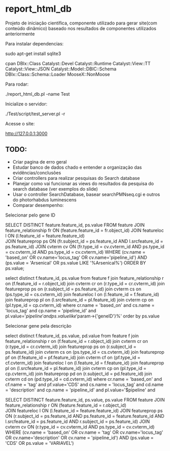 # report_html_db
Projeto de iniciação científica, componente utilizado para gerar site(com conteúdo dinâmico) baseado nos resultados de componentes utilizados anteriormente

Para instalar dependencias:

sudo apt-get install sqlite3

cpan DBIx::Class Catalyst::Devel Catalyst::Runtime Catalyst::View::TT Catalyst::View::JSON Catalyst::Model::DBIC::Schema  DBIx::Class::Schema::Loader MooseX::NonMoose

Para rodar:

./report_html_db.pl -name Test

Inicialize o servidor:

./Test/script/test_server.pl -r
  
Acesse o site:

http://127.0.0.1:3000


TODO:
-
-	Criar pagina de erro geral
-	Estudar banco de dados chado e entender a organização das evidências/conclusões
-	Criar controllers para realizar pesquisas do Search database
-	Planejar como vai funcionar as views do resultados da pesquisa do search database (ver exemplos do slide)
-	Usar o controller SearchDatabase, basear searchPMNseq.cgi e outros do photorhabdus luminescens
-	Comparar desempenho:


Selecionar pelo gene ID

SELECT DISTINCT feature.feature_id, ps.value 
FROM feature 
JOIN feature_relationship fr ON (feature.feature_id = fr.object_id) 
JOIN featureloc l ON (l.feature_id = feature.feature_id)  
JOIN featureprop ps ON (fr.subject_id = ps.feature_id AND l.srcfeature_id = ps.feature_id) 
JOIN cvterm cv ON (fr.type_id = cv.cvterm_id AND ps.type_id = cv.cvterm_id AND ps.type_id = cv.cvterm_id) 
WHERE (cv.name = 'based_on' OR cv.name='locus_tag' OR cv.name='pipeline_id') AND (ps.value = 'Arsenical' OR ps.value LIKE '%Arsenical%') ORDER BY ps.value;

select distinct f.feature_id, ps.value 
from feature f 
join feature_relationship r on (f.feature_id = r.object_id) 
join cvterm cr on (r.type_id = cr.cvterm_id) 
join featureprop ps on (r.subject_id = ps.feature_id) 
join cvterm cs on (ps.type_id = cs.cvterm_id) 
join featureloc l on (l.feature_id = f.feature_id) 
join featureprop pl on (l.srcfeature_id = pl.feature_id) 
join cvterm cp on (pl.type_id = cp.cvterm_id) 
where cr.name = 'based_on' and cs.name = 'locus_tag' and cp.name = 'pipeline_id' and 
pl.value='$pipeline' and ps.value like '%$param->{'geneID'}%' order by ps.value

Selecionar gene pela descrição

select distinct f.feature_id, ps.value, pd.value 
from feature f 
join feature_relationship r on (f.feature_id = r.object_id)
join cvterm cr on (r.type_id = cr.cvterm_id)
join featureprop ps on (r.subject_id = ps.feature_id)
join cvterm cs on (ps.type_id = cs.cvterm_id)
join featureprop pf on (f.feature_id = pf.feature_id)
join cvterm cf on (pf.type_id = cf.cvterm_id)
join featureloc l on (l.feature_id = f.feature_id)
join featureprop pl on (l.srcfeature_id = pl.feature_id)
join cvterm cp on (pl.type_id = cp.cvterm_id) 
join featureprop pd on (r.subject_id = pd.feature_id) 
join cvterm cd on (pd.type_id = cd.cvterm_id) 
where cr.name = 'based_on' and cf.name = 'tag' and pf.value='CDS' and cs.name = 'locus_tag' and cd.name = 'description' and cp.name = 'pipeline_id' and 
pl.value='$pipeline' and 

SELECT DISTINCT feature.feature_id, ps.value, ps.value 
FROM feature 
JOIN feature_relationship r ON (feature.feature_id = r.object_id)  
JOIN featureloc l ON (l.feature_id = feature.feature_id) 
JOIN featureprop ps ON (r.subject_id = ps.feature_id AND ps.feature_id = feature.feature_id AND l.srcfeature_id = ps.feature_id AND r.subject_id = ps.feature_id) 
JOIN cvterm cv ON (r.type_id = cv.cvterm_id AND ps.type_id = cv.cvterm_id) 
WHERE (cv.name = 'based_on' OR cv.name = 'tag' OR cv.name='locus_tag' OR cv.name='description' OR cv.name = 'pipeline_id') AND (ps.value = 'CDS' OR ps.value = 'VARIAVEL')